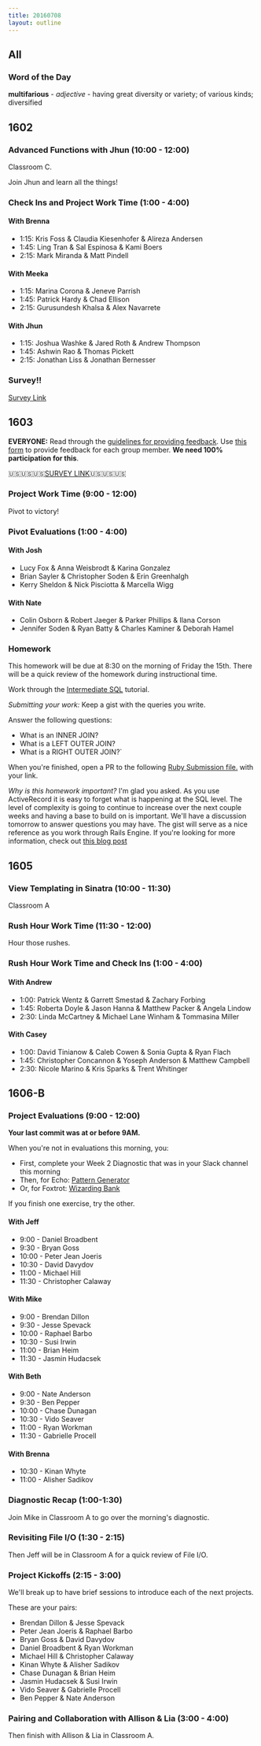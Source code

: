 ```yaml
---
title: 20160708
layout: outline
---
```


## All

### Word of the Day

**multifarious** - _adjective_ - having great diversity or variety; of various
kinds; diversified


## 1602

### Advanced Functions with Jhun (10:00 - 12:00)

Classroom C.

Join Jhun and learn all the things!

### Check Ins and Project Work Time (1:00 - 4:00)

#### With Brenna

- 1:15: Kris Foss & Claudia Kiesenhofer & Alireza Andersen
- 1:45: Ling Tran & Sal Espinosa & Kami Boers
- 2:15: Mark Miranda & Matt Pindell

#### With Meeka

- 1:15: Marina Corona & Jeneve Parrish
- 1:45: Patrick Hardy & Chad Ellison
- 2:15: Gurusundesh Khalsa & Alex Navarrete

#### With Jhun

- 1:15: Joshua Washke & Jared Roth & Andrew Thompson
- 1:45: Ashwin Rao & Thomas Pickett
- 2:15: Jonathan Liss & Jonathan Bernesser

### Survey!!

[Survey Link](http://goo.gl/forms/ApHCIplWM3V0Knd03)

## 1603

**EVERYONE:** Read through the [guidelines for providing feedback](https://github.com/turingschool/lesson_plans/blob/master/ruby_03-professional_rails_applications/the-pivot-week-2-retro.md). Use [this form](https://docs.google.com/forms/d/17Xco7tVNZTSXfSb-LlT5DC_S_8SQfm0fdElVioZkcS8/viewform) to provide feedback for each group member. **We need 100% participation for this**.

🇺🇸🇺🇸🇺🇸[SURVEY LINK](http://goo.gl/forms/E3UISNXGaxiccPCI2)🇺🇸🇺🇸🇺🇸

### Project Work Time (9:00 - 12:00)

Pivot to victory!

### Pivot Evaluations (1:00 - 4:00)

#### With Josh

- Lucy Fox & Anna Weisbrodt & Karina Gonzalez
- Brian Sayler & Christopher Soden & Erin Greenhalgh
- Kerry Sheldon & Nick Pisciotta & Marcella Wigg

#### With Nate

- Colin Osborn & Robert Jaeger & Parker Phillips & Ilana Corson
- Jennifer Soden & Ryan Batty & Charles Kaminer & Deborah Hamel

### Homework

This homework will be due at 8:30 on the morning of Friday the 15th. There will be a quick review of the homework during instructional time.

Work through the [Intermediate SQL](https://github.com/turingschool/lesson_plans/blob/master/ruby_03-professional_rails_applications/intermediate_sql.md) tutorial.

*Submitting your work:* Keep a gist with the queries you write.

Answer the following questions:

* What is an INNER JOIN?
* What is a LEFT OUTER JOIN?
* What is a RIGHT OUTER JOIN?`

When you're finished, open a PR to the following [Ruby Submission file.](https://github.com/turingschool/ruby-submissions/blob/master/1603/intermediate_sql.md) with your link.

*Why is this homework important?* I'm glad you asked. As you use ActiveRecord it is easy to forget what is happening at the SQL level. The level of complexity is going to continue to increase over the next couple weeks and having a base to build on is important. We'll have a discussion tomorrow to answer questions you may have. The gist will serve as a nice reference as you work through Rails Engine. If you're looking for more information, check out [this blog post](http://blog.codinghorror.com/a-visual-explanation-of-sql-joins/)


## 1605

### View Templating in Sinatra (10:00 - 11:30)

Classroom A

### Rush Hour Work Time (11:30 - 12:00)

Hour those rushes.

### Rush Hour Work Time and Check Ins (1:00 - 4:00)

#### With Andrew

* 1:00: Patrick Wentz & Garrett Smestad & Zachary Forbing
* 1:45: Roberta Doyle & Jason Hanna & Matthew Packer & Angela Lindow
* 2:30: Linda McCartney & Michael Lane Winham & Tommasina Miller


#### With Casey

* 1:00: David Tinianow & Caleb Cowen & Sonia Gupta & Ryan Flach
* 1:45: Christopher Concannon & Yoseph Anderson & Matthew Campbell
* 2:30: Nicole Marino & Kris Sparks & Trent Whitinger


## 1606-B

### Project Evaluations (9:00 - 12:00)

**Your last commit was at or before 9AM.**

When you're not in evaluations this morning, you:

* First, complete your Week 2 Diagnostic that was in your Slack channel this morning
* Then, for Echo: [Pattern Generator](https://github.com/turingschool/challenges/blob/master/pattern_generator.markdown)
* Or, for Foxtrot: [Wizarding Bank](https://github.com/turingschool/challenges/blob/master/wizarding_bank.markdown)

If you finish one exercise, try the other.

#### With Jeff

* 9:00 - Daniel Broadbent
* 9:30 - Bryan Goss
* 10:00 - Peter Jean Joeris
* 10:30 - David Davydov
* 11:00 - Michael Hill
* 11:30 - Christopher Calaway

#### With Mike

* 9:00 - Brendan Dillon
* 9:30 - Jesse Spevack
* 10:00 - Raphael Barbo
* 10:30 - Susi Irwin
* 11:00 - Brian Heim
* 11:30 - Jasmin Hudacsek

#### With Beth

* 9:00 - Nate Anderson
* 9:30 - Ben Pepper
* 10:00 - Chase Dunagan
* 10:30 - Vido Seaver
* 11:00 - Ryan Workman
* 11:30 - Gabrielle Procell

#### With Brenna

* 10:30 - Kinan Whyte
* 11:00 - Alisher Sadikov

### Diagnostic Recap (1:00-1:30)

Join Mike in Classroom A to go over the morning's diagnostic.

### Revisiting File I/O (1:30 - 2:15)

Then Jeff will be in Classroom A for a quick review of File I/O.

### Project Kickoffs (2:15 - 3:00)

We'll break up to have brief sessions to introduce each of the next projects.

These are your pairs:

* Brendan Dillon & Jesse Spevack
* Peter Jean Joeris & Raphael Barbo
* Bryan Goss & David Davydov
* Daniel Broadbent & Ryan Workman
* Michael Hill & Christopher Calaway
* Kinan Whyte & Alisher Sadikov
* Chase Dunagan & Brian Heim
* Jasmin Hudacsek & Susi Irwin
* Vido Seaver & Gabrielle Procell
* Ben Pepper & Nate Anderson

### Pairing and Collaboration with Allison & Lia (3:00 - 4:00)

Then finish with Allison & Lia in Classroom A.
